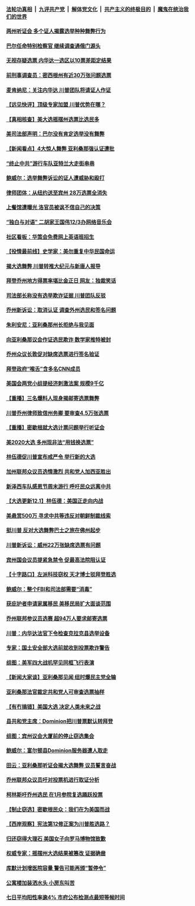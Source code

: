 

####  [法轮功真相](../../../../basic/blob/master/README.md?t=12021301) &nbsp;|&nbsp; [九评共产党](../../../../9ping.md/blob/master/README.md?t=12021301) &nbsp;|&nbsp; [解体党文化](../../../../jtdwh.md/blob/master/README.md?t=12021301)  &nbsp;|&nbsp; [共产主义的终极目的](../../../../gczydzjmd.md/blob/master/README.md?t=12021301) &nbsp;|&nbsp; [魔鬼在统治我们的世界](../../../../mgztzwmdsj.md/blob/master/README.md?t=12021301) 

#### [两州听证会 多个证人揭露选举种种舞弊行为](../pages/nsc412/n12589267.md?t=12021301) 

#### [巴尔任命特别检察官 继续调查通俄门源头](../pages/nsc412/n12589294.md?t=12021301) 

#### [无视存疑选票 内华达一选区以10票差距定结果](../pages/nsc412/n12589355.md?t=12021301) 

#### [前刑事调查员：密西根州有近30万张问题选票](../pages/nsc412/n12589073.md?t=12021301) 

#### [麦肯纳尼：关注内华达 川普团队将请证人作证](../pages/nsc412/n12589242.md?t=12021301) 

#### [【远见快评】顶级专家加盟 川普优势在哪？](../pages/nsc412/n12589095.md?t=12021301) 

#### [【真相核查】美大选摇摆州选票比选民多](../pages/nsc412/n12588822.md?t=12021301) 

#### [美司法部声明：巴尔没有肯定选举没有舞弊](../pages/nsc412/n12589151.md?t=12021301) 

#### [【新闻看点】4大惊人舞弊 亚利桑那强认证遭批](../pages/nsc412/n12588926.md?t=12021301) 

#### [“终止中共”游行车队亚特兰大走街串巷](../pages/nsc412/n12589205.md?t=12021301) 

#### [鲍威尔：选举舞弊诉讼的证人遭威胁和殴打](../pages/nsc412/n12588710.md?t=12021301) 

#### [律师团体：从纽约送至宾州 28万选票全消失](../pages/nsc412/n12589061.md?t=12021301) 

#### [上餐馆遭曝光 洛官员被讽不信自己的决策](../pages/nsc412/n12588951.md?t=12021301) 

#### [“独白与对语” 二胡家王国伟12/3办网络音乐会](../pages/nsc412/n12588794.md?t=12021301) 

#### [社区看板：华策会免费网上英语班招生](../pages/nsc412/n12588896.md?t=12021301) 

#### [【役情最前线】史学家：美勿重复中华民国命运](../pages/nsc412/n12588591.md?t=12021301) 

#### [揭大选舞弊 川普转推大纪元与新唐人报导](../pages/nsc412/n12588833.md?t=12021301) 

#### [拜登乔州地方得票率堪比金正日 网友：独裁笑话](../pages/nsc412/n12588885.md?t=12021301) 

#### [司法部长称没有选举欺诈证据 川普团队反驳](../pages/nsc412/n12588898.md?t=12021301) 

#### [乔州新诉讼：取消认证 调查外州选民和签名问题](../pages/nsc412/n12588864.md?t=12021301) 

#### [朱利安尼：亚利桑那州长拒绝与我见面](../pages/nsc412/n12588740.md?t=12021301) 

#### [向亚利桑那议会作证选民欺诈 数学家推特被封](../pages/nsc412/n12588799.md?t=12021301) 

#### [乔州众议长敦促对缺席选票进行签名验证](../pages/nsc412/n12588788.md?t=12021301) 

#### [拜登政府“喉舌”含多名CNN成员](../pages/nsc412/n12588725.md?t=12021301) 

#### [美国会两党小组提经济刺激法案 规模9千亿](../pages/nsc412/n12588476.md?t=12021301) 

#### [【重播】三名爆料人现身揭邮寄选票舞弊](../pages/nsc412/n12588529.md?t=12021301) 

#### [川普乔州律师致信州务卿 要审查4.5万张选票](../pages/nsc412/n12588701.md?t=12021301) 

#### [【重播】密歇根就大选计票问题举行听证会](../pages/nsc412/n12585720.md?t=12021301) 

#### [美2020大选 多州现非法“用钱换选票”](../pages/nsc412/n12588629.md?t=12021301) 

#### [林伍德促川普宣布戒严令 举行新的大选](../pages/nsc412/n12588541.md?t=12021301) 

#### [加州联邦众议员选情激烈 共和党人加西亚胜出](../pages/nsc412/n12588616.md?t=12021301) 

#### [新泽西车队感恩节周末游行 呼吁民众远离中共](../pages/nsc412/n12588596.md?t=12021301) 

#### [【大选更新12.1】林伍德：美国正走向内战](../pages/nsc412/n12587667.md?t=12021301) 

#### [美悬赏500万 寻求中共等违反对朝鲜制裁线索](../pages/nsc412/n12588533.md?t=12021301) 

#### [挺川普 反对大选舞弊巴士之旅在佛州起步](../pages/nsc412/n12588482.md?t=12021301) 

#### [川普新诉讼：威州22万张缺席选票有问题](../pages/nsc412/n12588484.md?t=12021301) 

#### [宾州国会议员提紧急禁令 促最高法院阻认证](../pages/nsc412/n12588252.md?t=12021301) 

#### [【十字路口】左派科技窃权 天才博士驳拜登胜选](../pages/nsc412/n12586774.md?t=12021301) 

#### [鲍威尔：整个FBI和司法部需要“消毒”](../pages/nsc412/n12588420.md?t=12021301) 

#### [获庇护者申请家属移民 美移民局扩大面谈范围](../pages/nsc412/n12587150.md?t=12021301) 

#### [乔州联邦参议员选赛 超94万人要求邮寄选票](../pages/nsc412/n12588236.md?t=12021301) 

#### [川普：内华达法官下令检查克拉克县选举设备](../pages/nsc412/n12588330.md?t=12021301) 

#### [专家：国土安全部大选前就收到投票欺诈警告](../pages/nsc412/n12588292.md?t=12021301) 

#### [组图：美军四大战机罕见同框飞行表演](../pages/nsc412/n12587361.md?t=12021301) 

#### [【新闻大家谈】亚利桑那见闻 纽时爆民主党全输](../pages/nsc412/n12588232.md?t=12021301) 

#### [亚利桑那法官裁定共和党人可审查选票抽样](../pages/nsc412/n12588244.md?t=12021301) 

#### [【有冇搞错】美国大选 决定人类未来之战](../pages/nsc412/n12587397.md?t=12021301) 

#### [县共和党主席：Dominion把川普票默认转拜登](../pages/nsc412/n12587998.md?t=12021301) 

#### [组图：宾州议会大厦前的停止窃选集会](../pages/nsc412/n12587554.md?t=12021301) 

#### [鲍威尔：富尔顿县Dominion服务器遭人取走](../pages/nsc412/n12587632.md?t=12021301) 

#### [田云：亚利桑那听证会揭大选舞弊 议员誓言奋战](../pages/nsc412/n12587552.md?t=12021301) 

#### [乔州联邦众议员吁对投票机进行取证分析](../pages/nsc412/n12587512.md?t=12021301) 

#### [柯林斯吁乔州选民 在1月参院复选踊跃投票](../pages/nsc412/n12587050.md?t=12021301) 

#### [【制止窃选】密歇根民众：我们在为美国而战](../pages/nsc412/n12586806.md?t=12021301) 

#### [【西岸观察】宪法第12修正案为川普胜选路？](../pages/nsc412/n12587055.md?t=12021301) 

#### [归还窃得大理石 美国女子向罗马博物馆致歉](../pages/nsc412/n12587441.md?t=12021301) 

#### [权威专家：摇摆州大选结果被篡改 证据确凿](../pages/nsc412/n12587174.md?t=12021301) 

#### [库默计划增医院容量 警告可能再颁“暂停令”](../pages/nsc412/n12587085.md?t=12021301) 

#### [公寓楼加装洒水头 小房东叫苦](../pages/nsc412/n12586547.md?t=12021301) 

#### [七日平均阳性率逾4% 市府公布检测点最短等候时间](../pages/nsc412/n12587077.md?t=12021301) 

